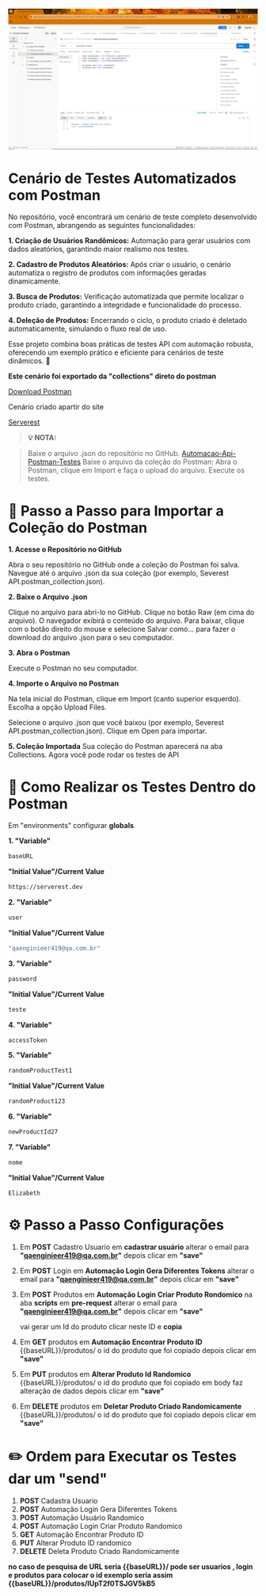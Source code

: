 ![Texto alternativo](APIset.png)


# Cenário de Testes Automatizados com Postman

No repositório, você encontrará um cenário de teste completo desenvolvido com Postman, abrangendo as seguintes funcionalidades:

**1. Criação de Usuários Randômicos:** Automação para gerar usuários com dados aleatórios, garantindo maior realismo nos testes.

**2. Cadastro de Produtos Aleatórios:** Após criar o usuário, o cenário automatiza o registro de produtos com informações geradas dinamicamente.

**3. Busca de Produtos:** Verificação automatizada que permite localizar o produto criado, garantindo a integridade e funcionalidade do processo.

**4. Deleção de Produtos:** Encerrando o ciclo, o produto criado é deletado automaticamente, simulando o fluxo real de uso.


Esse projeto combina boas práticas de testes API com automação robusta, oferecendo um exemplo prático e eficiente para cenários de teste dinâmicos. 🚀

**Este cenário foi exportado da "collections" direto do postman**

[Download Postman](https://www.postman.com/downloads/)

Cenário criado apartir do site 

[Serverest](https://serverest.dev/)

> **💡 NOTA:**

> Baixe o arquivo .json do repositório no GitHub.  [Automacao-Api-Postman-Testes](https://github.com/ElizabethGomes-QAEngineer/Automacao-Api-Postman-Testes/blob/main/Severest%20API.postman_collection.json)
> Baixe o arquivo da coleção do Postman:
> Abra o Postman, clique em Import e faça o upload do arquivo.
> Execute os testes.


# 📝 Passo a Passo para Importar a Coleção do Postman

**1. Acesse o Repositório no GitHub**
   
Abra o seu repositório no GitHub onde a coleção do Postman foi salva.
Navegue até o arquivo .json da sua coleção (por exemplo, Severest API.postman_collection.json).

**2. Baixe o Arquivo .json**
   
Clique no arquivo para abri-lo no GitHub.
Clique no botão Raw (em cima do arquivo).
O navegador exibirá o conteúdo do arquivo. Para baixar, clique com o botão direito do mouse e selecione Salvar como... para fazer o download do arquivo .json para o seu computador.

**3. Abra o Postman**
   
Execute o Postman no seu computador.

**4. Importe o Arquivo no Postman**
 
Na tela inicial do Postman, clique em Import (canto superior esquerdo).
Escolha a opção Upload Files.

Selecione o arquivo .json que você baixou (por exemplo, Severest API.postman_collection.json).
Clique em Open para importar.

**5. Coleção Importada**
Sua coleção do Postman aparecerá na aba Collections. Agora você pode rodar os testes de API



# 🎯 Como Realizar os Testes Dentro do Postman

Em "environments" configurar **globals** 

**1. "Variable"**

```bash
baseURL
```

**"Initial Value"/Current Value**

```bash
https://serverest.dev
```

**2. "Variable"**

```bash
user
```

**"Initial Value"/Current Value**

```bash
"qaenginieer419@qa.com.br"
```


**3. "Variable"**

```bash
password
```
**"Initial Value"/Current Value**

```bash
teste
```

**4. "Variable"**

```bash
accessToken
```

**5. "Variable"**

```bash
randomProductTest1
```

**"Initial Value"/Current Value**

```bash
randomProduct123
```

**6. "Variable"**

```bash
newProductId27
```

**7. "Variable"**
```bash
nome
```
**"Initial Value"/Current Value**

```bash
Elizabeth
```

# ⚙️ Passo a Passo Configurações 


1. Em **POST** Cadastro Usuario em **cadastrar usuário**
   alterar o email para  **"qaenginieer419@qa.com.br"**
   depois clicar em **"save"**
   

2. Em **POST** Login em **Automação Login Gera Diferentes Tokens**
  alterar o email para  **"qaenginieer419@qa.com.br"**
  depois clicar em **"save"**


3. Em **POST** Produtos em **Automação Login Criar Produto Rondomico**
   na aba **scripts** em **pre-request**
   alterar o email para  **"qaenginieer419@qa.com.br"**
   depois clicar em **"save"**
   

   vai gerar um Id do produto clicar neste ID e **copia**
   

4. Em **GET** produtos em **Automação Encontrar Produto ID**
   {{baseURL}}/produtos/ o id do produto que foi copiado
   depois clicar em **"save"**
   

5. Em **PUT** produtos em **Alterar Produto Id Randomico**
   {{baseURL}}/produtos/ o id do produto que foi copiado
   em body faz alteração de dados
   depois clicar em **"save"**


6. Em **DELETE** produtos em **Deletar Produto Criado Randomicamente**
   {{baseURL}}/produtos/ o id do produto que foi copiado
   depois clicar em **"save"**


# ✏️ Ordem para Executar os Testes dar um **"send"**

1. **POST** Cadastra Usuario
2. **POST** Automação Login Gera Diferentes Tokens
3. **POST** Automação Usuário Randomico
4. **POST** Automação Login Criar Produto Randomico
5. **GET** Automação Encontrar Produto ID
6. **PUT** Alterar Produto ID randomico
7. **DELETE** Deleta Produto Criado Randomicamente



**no caso de pesquisa de URL seria {{baseURL}}/  pode ser usuarios , login 
e produtos para colocar o id 
exemplo seria assim {{baseURL}}/produtos/IUpT2f0TSJGV5kB5**
   
